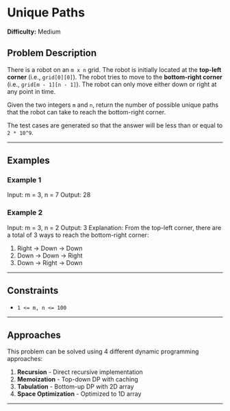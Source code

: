 # Unique Paths

**Difficulty:** Medium

## Problem Description

There is a robot on an `m x n` grid. The robot is initially located at the **top-left corner** (i.e., `grid[0][0]`). The robot tries to move to the **bottom-right corner** (i.e., `grid[m - 1][n - 1]`). The robot can only move either down or right at any point in time.

Given the two integers `m` and `n`, return the number of possible unique paths that the robot can take to reach the bottom-right corner.

The test cases are generated so that the answer will be less than or equal to `2 * 10^9`.

---

## Examples

### Example 1
Input: m = 3, n = 7
Output: 28

### Example 2
Input: m = 3, n = 2
Output: 3
Explanation: From the top-left corner, there are a total of 3 ways to reach the bottom-right corner:
1. Right -> Down -> Down
2. Down -> Down -> Right
3. Down -> Right -> Down

---

## Constraints

- `1 <= m, n <= 100`

---

## Approaches

This problem can be solved using 4 different dynamic programming approaches:

1. **Recursion** - Direct recursive implementation
2. **Memoization** - Top-down DP with caching
3. **Tabulation** - Bottom-up DP with 2D array
4. **Space Optimization** - Optimized to 1D array

---
